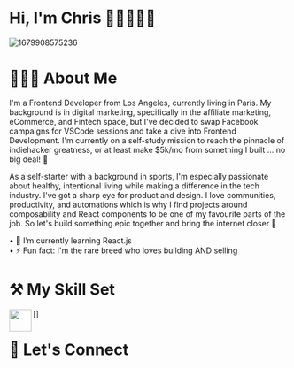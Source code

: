 # Hi, I'm Chris 👋🏼👨🏽‍💻
![1679908575236](https://user-images.githubusercontent.com/26408789/231440356-94087591-c591-4c5e-8360-a61f6c8e15d5.jpeg)

# 🏄🏽‍♂️ About Me
I'm a Frontend Developer from Los Angeles, currently living in Paris. My background is in digital marketing, specifically in the affiliate marketing, eCommerce, and Fintech space, but I've decided to swap Facebook campaigns for VSCode sessions and take a dive into Frontend Development. I'm currently on a self-study mission to reach the pinnacle of indiehacker greatness, or at least make $5k/mo from something I built ... no big deal! 💪

As a self-starter with a background in sports, I'm especially passionate about healthy, intentional living while making a difference in the tech industry. I've got a sharp eye for product and design. I love communities, productivity, and automations which is why I find projects around composability and React components to be one of my favourite parts of the job. So let's build something epic together and bring the internet closer 🚀

• 🌱 I’m currently learning React.js <br>
• ⚡️ Fun fact: I'm the rare breed who loves building AND selling 

# ⚒️ My Skill Set
[<img align="left" width="40px" src="[https://www.google.com/url?sa=i&url=https%3A%2F%2Fwww.flaticon.com%2Ffree-icon%2Fjs_5968292&psig=AOvVaw0HXdfaag3b7V8dvvn9swTN&ust=1681385501643000&source=images&cd=vfe&ved=0CBEQjRxqFwoTCODih56fpP4CFQAAAAAdAAAAABAD](https://www.flaticon.com/free-icon/js_5968292?term=javascript&page=1&position=4&origin=tag&related_id=5968292)"/>]

# 🦜 Let's Connect
